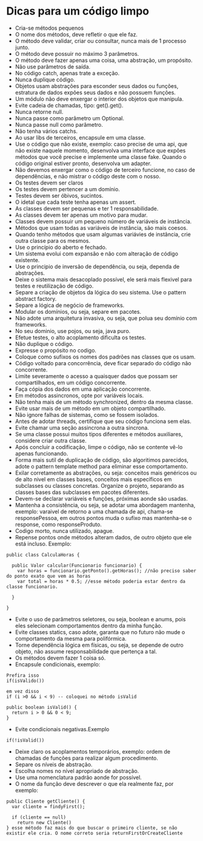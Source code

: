 # Dicas para um código limpo

- Cria-se métodos pequenos
- O nome dos métodos, deve refletir o que ele faz.
- O método deve validar, criar ou consultar, nunca mais de 1 processo junto.
- O método deve possuir  no máximo 3 parâmetros.
- O método deve fazer apenas uma coisa, uma abstração, um propósito.
- Não use parâmetros de saída.
- No código catch, apenas trate a exceção.
- Nunca duplique código.
- Objetos usam abstrações para esconder seus dados ou funções, estratura de dados expões seus dados e não possuem funções.
- Um módulo não deve enxergar o interior dos objetos que manipula.
- Evite cadeia de chamadas, tipo: get().get().
- Nunca retorne null.
- Nunca passe como parâmetro um Optional.
- Nunca passe null como parâmetro.
- Não tenha vários catchs.
- Ao usar libs de terceiros, encapsule em uma classe.
- Use o código que não existe, exemplo: caso precise de uma api, que não existe naquele momento, desenvolva uma interface que expôes métodos que você precise e implemente uma classe fake. Quando o código original estiver pronto, desenvolva um adapter.
- Não devemos enxergar como o código de terceiro funcione, no caso de dependências, e não mistrar o código deste com o nosso.
- Os testes devem ser claros
- Os testes devem pertencer a um domínio.
- Testes devem ser óbivos, sucintos.
- O idetal que cada teste tenha apenas um assert.
- As classes devem ser pequenas e ter 1 responsabilidade.
- As classes devem ter apenas um motivo para mudar.
- Classes devem possuir um pequeno número de variáveis de instância.
- Métodos que usam todas as variáveis de instância, são mais coesos.
- Quando tenho métodos que usam algumas variávies de instância, crie outra classe para os mesmos.
- Use o princípio do aberto e fechado.
- Um sistema evolui com expansão e não com alteração de código existente.
- Use o principio de inversão de dependência, ou seja, dependa de abstrações.
- Deixe o sistema mais desacoplado possível, ele será mais flexivel para testes e reutilização de código.
- Separe a criação de objetos da lógica do seu sistema. Use o pattern abstract factory.
- Separe a lógica de negócio de frameworks.
- Modular os domínios, ou seja, separe em pacotes.
- Não adote uma arquitetura invasiva, ou seja, que polua seu domínio com frameworks.
- No seu dominio, use pojos, ou seja, java puro.
- Efetue testes, o alto acoplamento dificulta os testes.
- Não duplique o código.
- Expresse o propósito no codigo.
- Coloque como sufixos os nomes dos padrões nas classes que os usam.
- Código voltado para concorrência, deve ficar separado do código não concorrente.
- Limite severamente o acesso a quaisquer dados que possam ser compartilhados, em um código concorrente.
- Faça cópia dos dados em uma aplicação concorrente.
- Em métodos assincronos, opte por variáveis locais.
- Não tenha mais de um método synchronized, dentro da mesma classe.
- Evite usar mais de um método em um objeto compartilhado.
- Não ignore falhas de sistemas, como se fossem isolados.
- Antes de adotar threads, certifique que seu código funciona sem elas.
- Evite chamar uma seção assincrona a outra sincrona.
- Se uma classe possui muitos tipos diferentes e métodos auxiliares, considere criar outra classe.
- Após concluir a codificação, limpe o código, não se contente vê-lo apenas funcionando.
- Forma mais sutil de duplicação de código, são algoritimos parecidos, adote o pattern template method para eliminar esse comportamento.
- Exilar corretamente as abstrações, ou seja: conceitos mais genéricos ou de alto nivel em classes bases, conceitos mais específicos em subclasses ou classes concretas. Organize o projeto, separando as classes bases das subclasses em pacotes diferentes.
- Devem-se declarar variáveis e funções, próximas aonde são usadas.
- Mantenha a consistência, ou seja, se adotar uma abordagem mantenha, exemplo: varaivel de retorno a uma chamada de api, chama-se responsePessoa, em outros pontos muda o sufixo mas mantenha-se o response, como responseProduto.
- Codigo morto, nunca utilizado, apague.
- Repense pontos onde métodos alteram dados, de outro objeto que ele está incluso. Exemplo:
```
public class CalculaHoras {

  public Valor calcular(Funcionario funcionario) {
    var horas = funcionario.getPonto().getHoras(); //não preciso saber do ponto exato que vem as horas
    var total = horas * 0.5; //esse método poderia estar dentro da classe funcionario.
  
  }

}
```
- Evite o uso de parâmetros seletores, ou seja, boolean e anums, pois eles selecionam comportamentos dentro da minha função.
- Evite classes statics, caso adote, garanta que no futuro não mude o comportamento da mesma para polifórmica.
- Torne dependência lógica em físicas, ou seja, se depende de outro objeto, não assume responsabilidade que pertença a tal.
- Os métodos devem fazer 1 coisa só.
- Encapsule condicionais, exemplo:
```
Prefira isso
if(isValido())

em vez disso
if (i >0 && i < 9) -- coloquei no método isValid

public boolean isValid() {
  return i > 0 && 0 < 9;
}
```
- Evite condicionais negativas.Exemplo 
```
if(!isValid())
```
- Deixe claro os acoplamentos temporários, exemplo: ordem de chamadas de funções para realizar algum procedimento.
- Separe os níveis de abstração.
- Escolha nomes no nível apropriado de abstração.
- Use uma nomenclatura padrão aonde for possível.
- O nome da função deve descrever o que ela realmente faz, por exemplo:
```
public Cliente getCliente() {
  var cliente = findyFirst();
  
  if (cliente == null) 
    return new Cliente()
} esse método faz mais do que buscar o primeiro cliente, se não existir ele cria. O nome correto seria returnFirstOrCreateCliente
```
